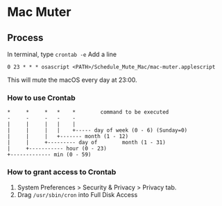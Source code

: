 # Mac Muter
## Process
In terminal, type `crontab -e`
Add a line 
```
0 23 * * * osascript <PATH>/Schedule_Mute_Mac/mac-muter.applescript
```
This will mute the macOS every day at 23:00.
### How to use Crontab
```
*     *     *   *    *        command to be executed
-     -     -   -    -
|     |     |   |    |
|     |     |   |    +----- day of week (0 - 6) (Sunday=0)
|     |     |   +------- month (1 - 12)
|     |     +--------- day of        month (1 - 31)
|     +----------- hour (0 - 23)
+------------- min (0 - 59)
```
### How to grant access to Crontab
1. System Preferences > Security & Privacy > Privacy tab.
2. Drag `/usr/sbin/cron` into Full Disk Access
